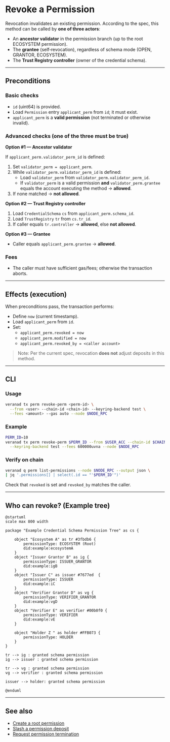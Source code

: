 # Revoke a Permission

Revocation invalidates an existing permission. According to the spec, this method can be called by **one of three actors**:

- An **ancestor validator** in the permission branch (up to the root ECOSYSTEM permission).
- The **grantee** (self‑revocation), regardless of schema mode (OPEN, GRANTOR, ECOSYSTEM).
- The **Trust Registry controller** (owner of the credential schema).

---

## Preconditions

### Basic checks
- `id` (uint64) is provided.
- Load `Permission` entry `applicant_perm` from `id`; it must exist.
- `applicant_perm` is a **valid permission** (not terminated or otherwise invalid).

### Advanced checks (one of the three must be true)

**Option #1 — Ancestor validator**

If `applicant_perm.validator_perm_id` is defined:
1. Set `validator_perm = applicant_perm`.
2. While `validator_perm.validator_perm_id` is defined:
   - Load `validator_perm` from `validator_perm.validator_perm_id`.
   - If `validator_perm` is a valid permission **and** `validator_perm.grantee` equals the account executing the method → **allowed**.
3. If none matched → **not allowed**.

**Option #2 — Trust Registry controller**
1. Load `CredentialSchema` `cs` from `applicant_perm.schema_id`.
2. Load `TrustRegistry` `tr` from `cs.tr_id`.
3. If caller equals `tr.controller` → **allowed**, else **not allowed**.

**Option #3 — Grantee**
- Caller equals `applicant_perm.grantee` → **allowed**.

### Fees
- The caller must have sufficient gas/fees; otherwise the transaction aborts.

---

## Effects (execution)
When preconditions pass, the transaction performs:
- Define `now` (current timestamp).
- Load `applicant_perm` from `id`.
- Set:
  - `applicant_perm.revoked = now`
  - `applicant_perm.modified = now`
  - `applicant_perm.revoked_by = <caller account>`

> Note: Per the current spec, revocation **does not** adjust deposits in this method.

---

## CLI

### Usage
```bash
veranad tx perm revoke-perm <perm-id> \
  --from <user> --chain-id <chain-id> --keyring-backend test \
  --fees <amount> --gas auto --node $NODE_RPC
```

### Example
```bash
PERM_ID=10
veranad tx perm revoke-perm $PERM_ID --from $USER_ACC --chain-id $CHAIN_ID \
  --keyring-backend test --fees 600000uvna --node $NODE_RPC
```

### Verify on chain
```bash
veranad q perm list-permissions --node $NODE_RPC --output json \
| jq '.permissions[] | select(.id == "'$PERM_ID'")'
```
Check that `revoked` is set and `revoked_by` matches the caller.

---

## Who can revoke? (Example tree)
```plantuml
@startuml
scale max 800 width
 
package "Example Credential Schema Permission Tree" as cs {

    object "Ecosystem A" as tr #3fbdb6 {
        permissionType: ECOSYSTEM (Root)
        did:example:ecosystemA
    }
    object "Issuer Grantor B" as ig {
        permissionType: ISSUER_GRANTOR
        did:example:igB
    }
    object "Issuer C" as issuer #7677ed  {
        permissionType: ISSUER
        did:example:iC
    }
    object "Verifier Grantor D" as vg {
        permissionType: VERIFIER_GRANTOR
        did:example:vgD
    }
    object "Verifier E" as verifier #00b0f0 {
        permissionType: VERIFIER
        did:example:vE
    }

    object "Holder Z " as holder #FFB073 {
        permissionType: HOLDER
    }
}

tr --> ig : granted schema permission
ig --> issuer : granted schema permission

tr --> vg : granted schema permission
vg --> verifier : granted schema permission

issuer --> holder: granted schema permission

@enduml
```

---

## See also
- [Create a root permission](./create-a-root-permission)
- [Slash a permission deposit](./slash-a-permission)
- [Request permission termination](./request-permission-termination)